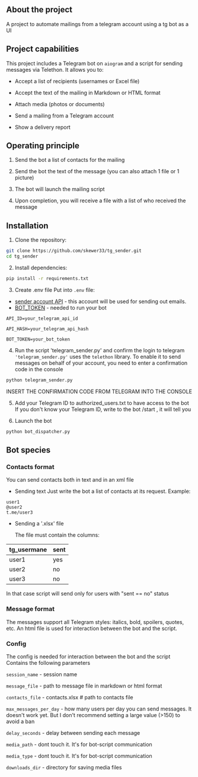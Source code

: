 ## About the project
A project to automate mailings from a telegram account using a tg bot as a UI

## Project capabilities

This project includes a Telegram bot on `aiogram` and a script for sending messages via Telethon. It allows you to:

- Accept a list of recipients (usernames or Excel file)

- Accept the text of the mailing in Markdown or HTML format

- Attach media (photos or documents)

- Send a mailing from a Telegram account

- Show a delivery report

## Operating principle

1) Send the bot a list of contacts for the mailing

2) Send the bot the text of the message (you can also attach 1 file or 1 picture)

3) The bot will launch the mailing script

4) Upon completion, you will receive a file with a list of who received the message

  
  

## Installation

1. Clone the repository:

```bash
git clone https://github.com/skewer33/tg_sender.git
cd tg_sender
```

2. Install dependencies:
```bash
pip install -r requirements.txt
```
3. Create .env file
Put into ```.env``` file:
- [sender account API](https://core.telegram.org/api/obtaining_api_id) - this account will be used for sending out emails.
- [BOT_TOKEN](https://core.telegram.org/bots/tutorial) - needed to run your bot

```env
API_ID=your_telegram_api_id

API_HASH=your_telegram_api_hash

BOT_TOKEN=your_bot_token
```

4. Run the script 'telegram_sender.py' and confirm the login to telegram
```'telegram_sender.py'``` uses the ```telethon``` library. To enable it to send messages on behalf of your account, you need to enter a confirmation code in the console
```bash
python telegram_sender.py
```
INSERT THE CONFIRMATION CODE FROM TELEGRAM INTO THE CONSOLE

5. Add your Telegram ID to authorized_users.txt to have access to the bot
If you don't know your Telegram ID, write to the bot /start , it will tell you

6. Launch the bot
```bash
python bot_dispatcher.py
```
## Bot species
### Contacts format

You can send contacts both in text and in an xml file
-  Sending text
	Just write the bot a list of contacts at its request. Example:

```telegram
user1
@user2
t.me/user3
```

- Sending a '.xlsx' file

	The file must contain the columns:

|tg_usermane|sent|
| ------ | ------ |
|user1|yes|
|user2|no|
|user3|no|

In that case script will send only for users with "sent == no" status

### Message format

The messages support all Telegram styles: italics, bold, spoilers, quotes, etc.
An html file is used for interaction between the bot and the script.

### Config

The config is needed for interaction between the bot and the script
Contains the following parameters
  
```session_name``` - session name

```message_file```  - path to message file in markdown or html format

```contacts_file``` - contacts.xlsx # path to contacts file

```max_messages_per_day``` - how many users per day you can send messages. It doesn't work yet. But I don't recommend setting a large value (>150) to avoid a ban

```delay_seconds``` - delay between sending each message

```media_path``` - dont touch it. It's for bot-script communication

```media_type``` - dont touch it. It's for bot-script communication

```downloads_dir``` - directory for saving media files